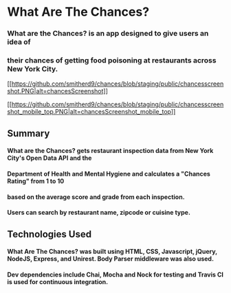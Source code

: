 # What Are The Chances? 


### What are the Chances? is an app designed to give users an idea of 
### their chances of getting food poisoning at restaurants across New York City.

[[https://github.com/smitherd9/chances/blob/staging/public/chancesscreenshot.PNG|alt=chancesScreenshot]]

[[https://github.com/smitherd9/chances/blob/staging/public/chancesscreenshot_mobile_top.PNG|alt=chancesScreenshot_mobile_top]]

## Summary

#### What are the Chances? gets restaurant inspection data from New York City's Open Data API and the 
#### Department of Health and Mental Hygiene and calculates a "Chances Rating" from 1 to 10 
#### based on the average score and grade from each inspection.  
#### Users can search by restaurant name, zipcode or cuisine type.


## Technologies Used

#### What Are The Chances? was built using HTML, CSS, Javascript, jQuery, NodeJS, Express, and Unirest.  Body Parser middleware was also used.
#### Dev dependencies include Chai, Mocha and Nock for testing and Travis CI is used for continuous integration.